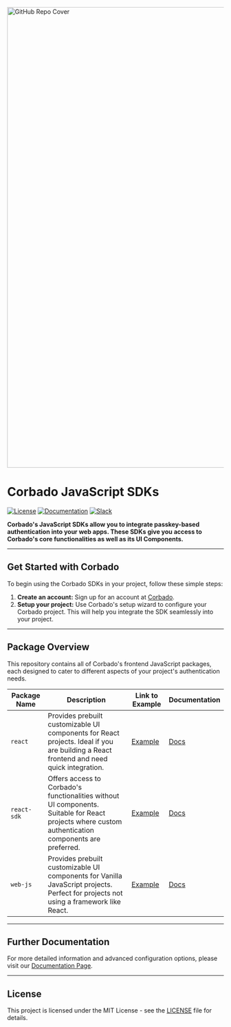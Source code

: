 <img width="1070" alt="GitHub Repo Cover" src="https://github.com/corbado/corbado-php/assets/18458907/aa4f9df6-980b-4b24-bb2f-d71c0f480971">

# Corbado JavaScript SDKs

[![License](https://img.shields.io/badge/license-MIT-green)](https://github.com/corbado/javascript/blob/readme_documentation/LICENSE)
[![Documentation](https://img.shields.io/badge/documentation-available-brightgreen)](https://docs.corbado.com/overview/welcome)
[![Slack](https://img.shields.io/badge/slack-community-blueviolet)](https://join.slack.com/t/corbado/shared_invite/zt-1b7867yz8-V~Xr~ngmSGbt7IA~g16ZsQ)

**Corbado's JavaScript SDKs allow you to integrate passkey-based authentication into your web apps. These SDKs give you access to Corbado's core functionalities as well as its UI Components.**

---

## Get Started with Corbado

To begin using the Corbado SDKs in your project, follow these simple steps:

1. **Create an account:** Sign up for an account at [Corbado](https://app.corbado.com).
2. **Setup your project:** Use Corbado's setup wizard to configure your Corbado project. This will help you integrate the SDK seamlessly into your project.

---

## Package Overview

This repository contains all of Corbado's frontend JavaScript packages, each designed to cater to different aspects of your project's authentication needs.

| Package Name | Description                                                                                                                                         | Link to Example                          | Documentation                                     |
| ------------ | --------------------------------------------------------------------------------------------------------------------------------------------------- | ---------------------------------------- | ------------------------------------------------- |
| `react`      | Provides prebuilt customizable UI components for React projects. Ideal if you are building a React frontend and need quick integration.             | [Example](react-example.korbado.com)     | [Docs](https://docs.corbado.com/overview/welcome) |
| `react-sdk`  | Offers access to Corbado's functionalities without UI components. Suitable for React projects where custom authentication components are preferred. | [Example](react-sdk-example.korbado.com) | [Docs](https://docs.corbado.com/overview/welcome) |
| `web-js`     | Provides prebuilt customizable UI components for Vanilla JavaScript projects. Perfect for projects not using a framework like React.                | [Example](web-js-example.korbado.com)    | [Docs](https://docs.corbado.com/overview/welcome) |

---

## Further Documentation

For more detailed information and advanced configuration options, please visit our [Documentation Page](https://docs.corbado.com/overview/welcome).

---

## License

This project is licensed under the MIT License - see the [LICENSE](https://github.com/corbado/javascript/blob/readme_documentation/LICENSE) file for details.
